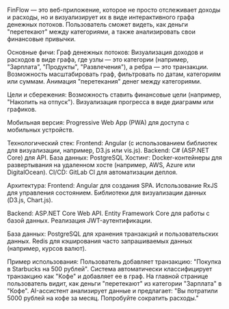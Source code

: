 FinFlow — это веб-приложение, которое не просто отслеживает доходы и расходы, но и визуализирует их в виде интерактивного графа денежных потоков. Пользователь сможет видеть, как деньги "перетекают" между категориями, а также анализировать свои финансовые привычки.

Основные фичи:
Граф денежных потоков:
Визуализация доходов и расходов в виде графа, где узлы — это категории (например, "Зарплата", "Продукты", "Развлечения"), а ребра — это транзакции.
Возможность масштабировать граф, фильтровать по датам, категориям или суммам.
Анимация "перетекания" денег между категориями.

Цели и сбережения:
Возможность ставить финансовые цели (например, "Накопить на отпуск").
Визуализация прогресса в виде диаграмм или графиков.

Мобильная версия:
Progressive Web App (PWA) для доступа с мобильных устройств.

Технологический стек:
Frontend: Angular (с использованием библиотек для визуализации, например, D3.js или vis.js).
Backend: C# (ASP.NET Core) для API.
База данных: PostgreSQL
Хостинг: Docker-контейнеры для развертывания на удаленном хосте (например, AWS, Azure или DigitalOcean).
CI/CD: GitLab CI для автоматизации деплоя.

Архитектура:
Frontend:
Angular для создания SPA.
Использование RxJS для управления состоянием.
Библиотеки для визуализации данных (D3.js, Chart.js).

Backend:
ASP.NET Core Web API.
Entity Framework Core для работы с базой данных.
Реализация JWT-аутентификации.

База данных:
PostgreSQL для хранения транзакций и пользовательских данных.
Redis для кэширования часто запрашиваемых данных (например, курсов валют).

Пример использования:
Пользователь добавляет транзакцию: "Покупка в Starbucks на 500 рублей".
Система автоматически классифицирует транзакцию как "Кофе" и добавляет ее в граф.
На главной странице пользователь видит, как деньги "перетекают" из категории "Зарплата" в "Кофе".
AI-ассистент анализирует данные и предлагает: "Вы потратили 5000 рублей на кофе за месяц. Попробуйте сократить расходы."
